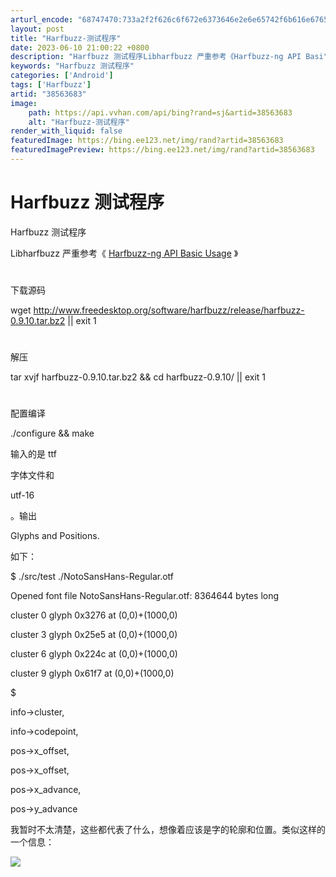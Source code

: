 ```yaml
---
arturl_encode: "68747470:733a2f2f626c6f672e6373646e2e6e65742f6b616e67656172:2f61727469636c652f64657461696c732f3338353633363833"
layout: post
title: "Harfbuzz-测试程序"
date: 2023-06-10 21:00:22 +0800
description: "Harfbuzz 测试程序Libharfbuzz 严重参考《Harfbuzz-ng API Basi"
keywords: "Harfbuzz 测试程序"
categories: ['Android']
tags: ['Harfbuzz']
artid: "38563683"
image:
    path: https://api.vvhan.com/api/bing?rand=sj&artid=38563683
    alt: "Harfbuzz-测试程序"
render_with_liquid: false
featuredImage: https://bing.ee123.net/img/rand?artid=38563683
featuredImagePreview: https://bing.ee123.net/img/rand?artid=38563683
---
```


# Harfbuzz 测试程序

Harfbuzz 测试程序

Libharfbuzz
严重参考《
[Harfbuzz-ng API Basic Usage](http://my.oschina.net/wolfcs/blog/107727)
》

#
下载源码

wget
<http://www.freedesktop.org/software/harfbuzz/release/harfbuzz-0.9.10.tar.bz2>
|| exit 1

#
解压

tar xvjf harfbuzz-0.9.10.tar.bz2 && cd harfbuzz-0.9.10/ || exit 1

#
配置编译

./configure && make

输入的是
ttf

字体文件和

utf-16

。输出

Glyphs and Positions.

如下：

$ ./src/test ./NotoSansHans-Regular.otf

Opened font file NotoSansHans-Regular.otf: 8364644 bytes long

cluster 0 glyph 0x3276 at (0,0)+(1000,0)

cluster 3 glyph 0x25e5 at (0,0)+(1000,0)

cluster 6 glyph 0x224c at (0,0)+(1000,0)

cluster 9 glyph 0x61f7 at (0,0)+(1000,0)

$

info->cluster,

info->codepoint,

pos->x\_offset,

pos->x\_offset,

pos->x\_advance,

pos->y\_advance

我暂时不太清楚，这些都代表了什么，想像着应该是字的轮廓和位置。类似这样的一个信息：

![](https://img-blog.csdn.net/20140814203355839)